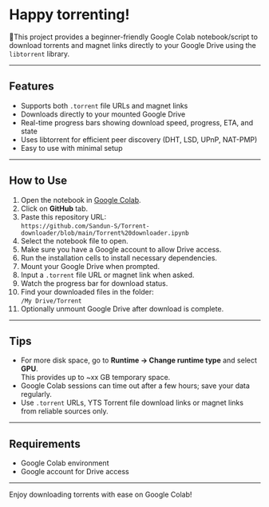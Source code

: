 # Happy torrenting! 
🚀This project provides a beginner-friendly Google Colab notebook/script to download torrents and magnet links directly to your Google Drive using the `libtorrent` library.

---

## Features

- Supports both `.torrent` file URLs and magnet links
- Downloads directly to your mounted Google Drive
- Real-time progress bars showing download speed, progress, ETA, and state
- Uses libtorrent for efficient peer discovery (DHT, LSD, UPnP, NAT-PMP)
- Easy to use with minimal setup

---

## How to Use

1. Open the notebook in [Google Colab](https://colab.research.google.com/).
2. Click on **GitHub** tab.
3. Paste this repository URL:  
   `https://github.com/Sandun-S/Torrent-downloader/blob/main/Torrent%20downloader.ipynb`
4. Select the notebook file to open.
5. Make sure you have a Google account to allow Drive access.
6. Run the installation cells to install necessary dependencies.
7. Mount your Google Drive when prompted.
8. Input a `.torrent` file URL or magnet link when asked.
9. Watch the progress bar for download status.
10. Find your downloaded files in the folder:  
   `/My Drive/Torrent`
11. Optionally unmount Google Drive after download is complete.
---

## Tips

- For more disk space, go to **Runtime -> Change runtime type** and select **GPU**.  
  This provides up to ~xx GB temporary space.
- Google Colab sessions can time out after a few hours; save your data regularly.
- Use `.torrent` URLs, YTS Torrent file download links or magnet links from reliable sources only.

---

## Requirements

- Google Colab environment
- Google account for Drive access


---

Enjoy downloading torrents with ease on Google Colab!
